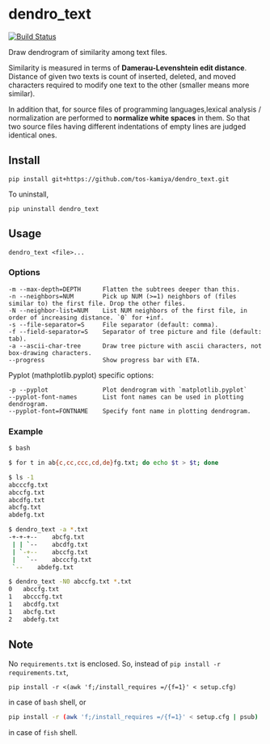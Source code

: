 dendro_text
===========

[![Build Status](https://travis-ci.org/tos-kamiya/dendro_text.svg?branch=master)](https://travis-ci.org/tos-kamiya/dendro_text)

Draw dendrogram of similarity among text files.

Similarity is measured in terms of **Damerau-Levenshtein edit distance**.
Distance of given two texts is count of inserted, deleted, and moved characters
required to modify one text to the other (smaller means more similar).

In addition that, for source files of programming languages,lexical analysis / 
normalization are performed to **normalize white spaces** in them.
So that two source files having different indentations of empty lines are 
judged identical ones.
 
## Install

```
pip install git+https://github.com/tos-kamiya/dendro_text.git
```

To uninstall,

```
pip uninstall dendro_text
```

## Usage

```
dendro_text <file>...
```

### Options

```
-m --max-depth=DEPTH      Flatten the subtrees deeper than this.
-n --neighbors=NUM        Pick up NUM (>=1) neighbors of (files similar to) the first file. Drop the other files.
-N --neighbor-list=NUM    List NUM neighbors of the first file, in order of increasing distance. `0` for +inf.
-s --file-separator=S     File separator (default: comma).
-f --field-separator=S    Separator of tree picture and file (default: tab).
-a --ascii-char-tree      Draw tree picture with ascii characters, not box-drawing characters.
--progress                Show progress bar with ETA.
```

Pyplot (mathplotlib.pyplot) specific options:

```
-p --pyplot               Plot dendrogram with `matplotlib.pyplot`
--pyplot-font-names       List font names can be used in plotting dendrogram.
--pyplot-font=FONTNAME    Specify font name in plotting dendrogram.
```

### Example

```sh
$ bash

$ for t in ab{c,cc,ccc,cd,de}fg.txt; do echo $t > $t; done

$ ls -1
abcccfg.txt
abccfg.txt
abcdfg.txt
abcfg.txt
abdefg.txt

$ dendro_text -a *.txt
-+-+-+-- 	abcfg.txt
 | | `-- 	abcdfg.txt
 | `-+-- 	abccfg.txt
 |   `-- 	abcccfg.txt
 `-- 	abdefg.txt

$ dendro_text -N0 abccfg.txt *.txt
0	abccfg.txt
1	abcccfg.txt
1	abcdfg.txt
1	abcfg.txt
2	abdefg.txt
```

## Note

No `requirements.txt` is enclosed. So, instead of `pip install -r requirements.txt`,

```
pip install -r <(awk 'f;/install_requires =/{f=1}' < setup.cfg)
```

in case of `bash` shell, or

```sh
pip install -r (awk 'f;/install_requires =/{f=1}' < setup.cfg | psub)
```

in case of `fish` shell.
